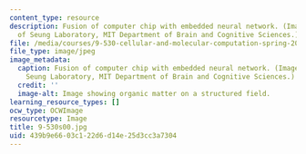 ```yaml
---
content_type: resource
description: Fusion of computer chip with embedded neural network. (Image courtesy
  of Seung Laboratory, MIT Department of Brain and Cognitive Sciences.)
file: /media/courses/9-530-cellular-and-molecular-computation-spring-2000/439b9e6603c122d6d14e25d3cc3a7304_9-530s00.jpg
file_type: image/jpeg
image_metadata:
  caption: Fusion of computer chip with embedded neural network. (Image courtesy of
    Seung Laboratory, MIT Department of Brain and Cognitive Sciences.)
  credit: ''
  image-alt: Image showing organic matter on a structured field.
learning_resource_types: []
ocw_type: OCWImage
resourcetype: Image
title: 9-530s00.jpg
uid: 439b9e66-03c1-22d6-d14e-25d3cc3a7304
---
```

